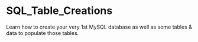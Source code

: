# SQL_Table_Creations
Learn how to create your very 1st MySQL database as well as some tables & data to populate those tables.
